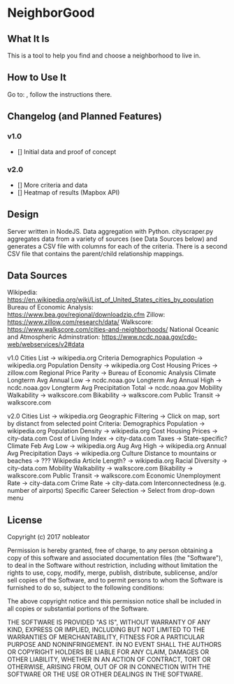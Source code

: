 # NeighborGood

## What It Is
This is a tool to help you find and choose a neighborhood to live in.

## How to Use It
Go to: <URL>, follow the instructions there.

## Changelog (and Planned Features)
### v1.0
- [] Initial data and proof of concept
### v2.0
- [] More criteria and data
- [] Heatmap of results (Mapbox API)

## Design
Server written in NodeJS. Data aggregation with Python.
cityscraper.py aggregates data from a variety of sources (see Data Sources below) and generates a CSV file with columns for each of the criteria.
There is a second CSV file that contains the parent/child relationship mappings.


## Data Sources
Wikipedia: https://en.wikipedia.org/wiki/List_of_United_States_cities_by_population
Bureau of Economic Analysis: https://www.bea.gov/regional/downloadzip.cfm
Zillow: https://www.zillow.com/research/data/
Walkscore: https://www.walkscore.com/cities-and-neighborhoods/
National Oceanic and Atmospheric Adminstration: https://www.ncdc.noaa.gov/cdo-web/webservices/v2#data

v1.0
Cities List -> wikipedia.org
Criteria
    Demographics
        Population -> wikipedia.org
        Population Density -> wikipedia.org
    Cost
        Housing Prices -> zillow.com
        Regional Price Parity -> Bureau of Economic Analysis
    Climate
        Longterm Avg Annual Low -> ncdc.noaa.gov 
        Longterm Avg Annual High -> ncdc.noaa.gov
        Longterm Avg Precipitation Total -> ncdc.noaa.gov
    Mobility
        Walkability -> walkscore.com
        Bikability -> walkscore.com
        Public Transit -> walkscore.com

v2.0
Cities List -> wikipedia.org
Geographic Filtering -> Click on map, sort by distanct from selected point
Criteria:
    Demographics
        Population -> wikipedia.org
        Population Density -> wikipedia.org
    Cost
        Housing Prices -> city-data.com
        Cost of Living Index -> city-data.com
        Taxes -> State-specific?
    Climate
        Feb Avg Low -> wikipedia.org
        Aug Avg High -> wikipedia.org
        Annual Avg Precipitation Days -> wikipedia.org
    Culture
        Distance to mountains or beaches -> ???
        Wikipedia Article Length? -> wikipedia.org
        Racial Diversity -> city-data.com
    Mobility
        Walkability -> walkscore.com
        Bikability -> walkscore.com
        Public Transit -> walkscore.com
    Economic
        Unemployment Rate -> city-data.com
        Crime Rate -> city-data.com
        Interconnectedness (e.g. number of airports)
        Specific Career Selection -> Select from drop-down menu


## License
Copyright (c) 2017 nobleator

Permission is hereby granted, free of charge, to any person obtaining a copy of this software and associated documentation files (the "Software"), to deal in the Software without restriction, including without limitation the rights to use, copy, modify, merge, publish, distribute, sublicense, and/or sell copies of the Software, and to permit persons to whom the Software is furnished to do so, subject to the following conditions:

The above copyright notice and this permission notice shall be included in all copies or substantial portions of the Software.

THE SOFTWARE IS PROVIDED "AS IS", WITHOUT WARRANTY OF ANY KIND, EXPRESS OR IMPLIED, INCLUDING BUT NOT LIMITED TO THE WARRANTIES OF MERCHANTABILITY, FITNESS FOR A PARTICULAR PURPOSE AND NONINFRINGEMENT. IN NO EVENT SHALL THE AUTHORS OR COPYRIGHT HOLDERS BE LIABLE FOR ANY CLAIM, DAMAGES OR OTHER LIABILITY, WHETHER IN AN ACTION OF CONTRACT, TORT OR OTHERWISE, ARISING FROM, OUT OF OR IN CONNECTION WITH THE SOFTWARE OR THE USE OR OTHER DEALINGS IN THE SOFTWARE.
